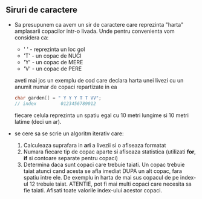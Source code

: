 ## Siruri de caractere


* Sa presupunem ca avem un sir de caractere care reprezinta "harta" amplasarii copacilor intr-o livada. Unde pentru convenienta vom considera ca:
   * ' ' - reprezinta un loc gol
   * 'T' - un copac de NUCI 
   * 'Y' - un copac de MERE 
   * 'V' - un copac de PERE

    aveti mai jos un exemplu de cod care declara harta unei livezi cu un anumit numar de copaci repartizate in ea
    ```c
    char garden[] = " Y Y Y T T VV";
    // index         0123456789012
    ```
    fiecare celula reprezinta un spatiu egal cu 10 metri lungime si 10 metri latime (deci un ar).
* se cere sa se scrie un algoritm iterativ care:
  1. Calculeaza suprafara in **ari** a livezii si o afiseaza formatat
  2. Numara fiecare tip de copac aparte si afiseaza statistica (utilizati **for**, **if** si contoare separate pentru copaci)
  3. Determina daca sunt copaci care trebuie taiati. Un copac trebuie taiat atunci cand acesta se afla imediat DUPA un alt copac, fara spatiu intre ele. De exemplu in harta de mai sus copacul de pe index-ul 12 trebuie taiat. ATENTIE, pot fi mai multi copaci care necesita sa fie taiati. Afisati toate valorile index-ului acestor copaci.

